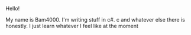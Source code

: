 Hello!

My name is Bam4000.
I'm writing stuff in c#. c and whatever else there is honestly. I just learn whatever I feel like at the moment

